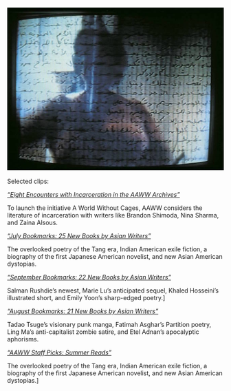 ![alt text](assets/feature-image-hatoum.jpg)

Selected clips:

[*“Eight Encounters with Incarceration in the AAWW Archives”*](https://aaww.org/eight-encounters-with-incarceration-in-the-aaww-archives/) 

To launch the initiative A World Without Cages, AAWW considers the literature of incarceration with writers like Brandon Shimoda, Nina Sharma, and Zaina Alsous.

[*“July Bookmarks: 25 New Books by Asian Writers”*](https://aaww.org/july-2018-bookmarks-new-books/) 

The overlooked poetry of the Tang era, Indian American exile fiction, a biography of the first Japanese American novelist, and new Asian American dystopias.

[*“September Bookmarks: 22 New Books by Asian Writers”*](https://aaww.org/september-bookmarks-2018/)

Salman Rushdie’s newest, Marie Lu’s anticipated sequel, Khaled Hosseini’s illustrated short, and Emily Yoon’s sharp-edged poetry.]

[*“August Bookmarks: 21 New Books by Asian Writers”*](https://aaww.org/august-bookmarks-2018/)

Tadao Tsuge’s visionary punk manga, Fatimah Asghar’s Partition poetry, Ling Ma’s anti-capitalist zombie satire, and Etel Adnan’s apocalyptic aphorisms.

[*“AAWW Staff Picks: Summer Reads”*](https://aaww.org/aaww-staff-picks-summer-reads/)

The overlooked poetry of the Tang era, Indian American exile fiction, a biography of the first Japanese American novelist, and new Asian American dystopias.]
